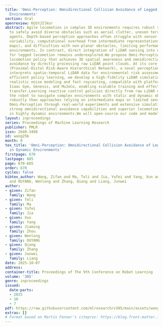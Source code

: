 ```yaml
---
title: 'Omni-Perception: Omnidirectional Collision Avoidance of Legged Robots in Dynamic
  Environments'
section: Oral
openreview: KUSYJIlKor
abstract: Agile locomotion in complex 3D environments requires robust spatial awareness
  to safely avoid diverse obstacles such as aerial clutter, uneven terrain, and dynamic
  agents. Depth-based perception approaches often struggle with sensor noise, lighting
  variability, computational overhead from intermediate representations (e.g., elevation
  maps), and difficulties with non-planar obstacles, limiting performance in unstructured
  environments. In contrast, direct integration of LiDAR sensing into end-to-end learning
  for legged locomotion remains underexplored.We propose Omni-Perception, an end-to-end
  locomotion policy that achieves 3D spatial awareness and omnidirectional collision
  avoidance by directly processing raw LiDAR point clouds. At its core is PD-RiskNet
  (Proximal-Distal Risk-Aware Hierarchical Network), a novel perception module that
  interprets spatio-temporal LiDAR data for environmental risk assessment. To facilitate
  efficient policy learning, we develop a high-fidelity LiDAR simulation toolkit with
  realistic noise modeling and fast raycasting, compatible with platforms such as
  Isaac Gym, Genesis, and MuJoCo, enabling scalable training and effective sim-to-real
  transfer.Learning reactive control policies directly from raw LiDAR data enables
  the robot to navigate complex environments with static and dynamic obstacles more
  robustly than approaches relying on intermediate maps or limited sensing. We validate
  Omni-Perception through real-world experiments and extensive simulation, demonstrating
  strong omnidirectional avoidance capabilities and superior locomotion performance
  in highly dynamic environments.We will open-source our code and models.
layout: inproceedings
series: Proceedings of Machine Learning Research
publisher: PMLR
issn: 2640-3498
id: wang25b
month: 0
tex_title: 'Omni-Perception: Omnidirectional Collision Avoidance of Legged Robots
  in Dynamic Environments'
firstpage: 670
lastpage: 685
page: 670-685
order: 670
cycles: false
bibtex_author: Wang, Zifan and Ma, Teli and Jia, Yufei and Yang, Xun and Zhou, Jiaming
  and OUYANG, Wenlong and Zhang, Qiang and Liang, Junwei
author:
- given: Zifan
  family: Wang
- given: Teli
  family: Ma
- given: Yufei
  family: Jia
- given: Xun
  family: Yang
- given: Jiaming
  family: Zhou
- given: Wenlong
  family: OUYANG
- given: Qiang
  family: Zhang
- given: Junwei
  family: Liang
date: 2025-10-07
address:
container-title: Proceedings of The 9th Conference on Robot Learning
volume: '305'
genre: inproceedings
issued:
  date-parts:
  - 2025
  - 10
  - 7
pdf: https://raw.githubusercontent.com/mlresearch/v305/main/assets/wang25b/wang25b.pdf
extras: []
# Format based on Martin Fenner's citeproc: https://blog.front-matter.io/posts/citeproc-yaml-for-bibliographies/
---
```

